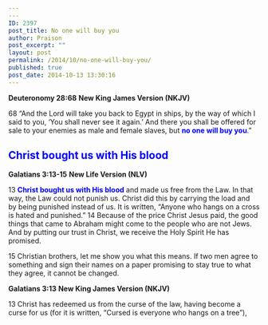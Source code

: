 ```yaml
---
---
ID: 2397
post_title: No one will buy you
author: Praison
post_excerpt: ""
layout: post
permalink: /2014/10/no-one-will-buy-you/
published: true
post_date: 2014-10-13 13:30:16
---
```

<strong>Deuteronomy 28:68</strong>
<strong> New King James Version (NKJV)</strong>

68 “And the Lord will take you back to Egypt in ships, by the way of which I said to you, ‘You shall never see it again.’ And there you shall be offered for sale to your enemies as male and female slaves, but <span style="color: #0000ff;"><strong>no one will buy you</strong></span>.”
<h2><span style="color: #0000ff;">Christ bought us with His blood</span></h2>
<strong>Galatians 3:13-15</strong>
<strong> New Life Version (NLV)</strong>

13 <span style="color: #0000ff;"><strong>Christ bought us with His blood</strong></span> and made us free from the Law. In that way, the Law could not punish us. Christ did this by carrying the load and by being punished instead of us. It is written, “Anyone who hangs on a cross is hated and punished.” 14 Because of the price Christ Jesus paid, the good things that came to Abraham might come to the people who are not Jews. And by putting our trust in Christ, we receive the Holy Spirit He has promised.

15 Christian brothers, let me show you what this means. If two men agree to something and sign their names on a paper promising to stay true to what they agree, it cannot be changed.

<strong>Galatians 3:13</strong>
<strong> New King James Version (NKJV)</strong>

13 Christ has redeemed us from the curse of the law, having become a curse for us (for it is written, “Cursed is everyone who hangs on a tree”),